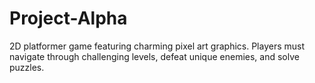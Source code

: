 # Project-Alpha
2D platformer game featuring charming pixel art graphics. Players must navigate through challenging levels, defeat unique enemies, and solve puzzles.
